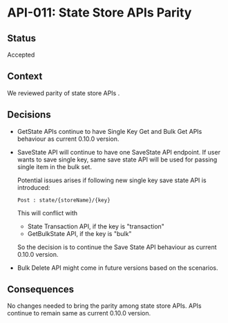 # API-011: State Store APIs Parity

## Status
Accepted

## Context
We reviewed parity of state store APIs .

## Decisions

* GetState APIs continue to have Single Key Get and Bulk Get APIs behaviour as current 0.10.0 version.
* SaveState API will continue to have one SaveState API endpoint. If user wants to save single key, same save state API will be used
  for passing single item in the bulk set.
  
  Potential issues arises if following new single key save state API is introduced:
     
     `Post : state/{storeName}/{key}`  

  This will conflict with 
    - State Transaction API, if the key is "transaction"
    - GetBulkState API, if the key is "bulk"
  
  So the decision is to continue the Save State API behaviour as current 0.10.0 version.

* Bulk Delete API might come in future versions based on the scenarios.

## Consequences

No changes needed to bring the parity among state store APIs. APIs continue to remain same as current 0.10.0 version.